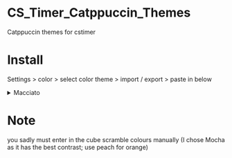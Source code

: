 # CS_Timer_Catppuccin_Themes
Catppuccin themes for cstimer

# Install
Settings > color > select color theme > import / export > paste in below

<details>
<summary>
Macciato
</summary>
Import code: `#cce#223#223#112#7cd#ff0#000` <br>
<img src="../img/Macciato_prev.png" />
</details>

# Note
you sadly must enter in the cube scramble colours manually (I chose Mocha as it has the best contrast; use peach for orange)
